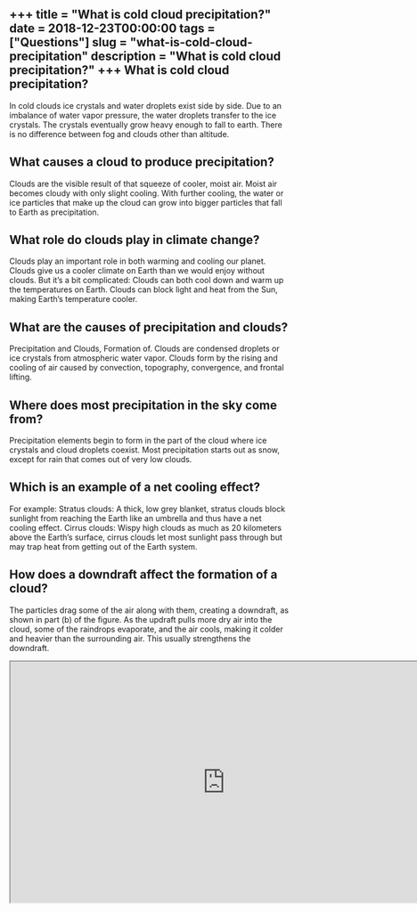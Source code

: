 +++
title = "What is cold cloud precipitation?"
date = 2018-12-23T00:00:00
tags = ["Questions"]
slug = "what-is-cold-cloud-precipitation"
description = "What is cold cloud precipitation?"
+++
What is cold cloud precipitation?
---------------------------------

In cold clouds ice crystals and water droplets exist side by side. Due to an imbalance of water vapor pressure, the water droplets transfer to the ice crystals. The crystals eventually grow heavy enough to fall to earth. There is no difference between fog and clouds other than altitude.

What causes a cloud to produce precipitation?
---------------------------------------------

Clouds are the visible result of that squeeze of cooler, moist air. Moist air becomes cloudy with only slight cooling. With further cooling, the water or ice particles that make up the cloud can grow into bigger particles that fall to Earth as precipitation.

What role do clouds play in climate change?
-------------------------------------------

Clouds play an important role in both warming and cooling our planet. Clouds give us a cooler climate on Earth than we would enjoy without clouds. But it’s a bit complicated: Clouds can both cool down and warm up the temperatures on Earth. Clouds can block light and heat from the Sun, making Earth’s temperature cooler.

What are the causes of precipitation and clouds?
------------------------------------------------

Precipitation and Clouds, Formation of. Clouds are condensed droplets or ice crystals from atmospheric water vapor. Clouds form by the rising and cooling of air caused by convection, topography, convergence, and frontal lifting.

Where does most precipitation in the sky come from?
---------------------------------------------------

Precipitation elements begin to form in the part of the cloud where ice crystals and cloud droplets coexist. Most precipitation starts out as snow, except for rain that comes out of very low clouds.

Which is an example of a net cooling effect?
--------------------------------------------

For example: Stratus clouds: A thick, low grey blanket, stratus clouds block sunlight from reaching the Earth like an umbrella and thus have a net cooling effect. Cirrus clouds: Wispy high clouds as much as 20 kilometers above the Earth’s surface, cirrus clouds let most sunlight pass through but may trap heat from getting out of the Earth system.

How does a downdraft affect the formation of a cloud?
-----------------------------------------------------

The particles drag some of the air along with them, creating a downdraft, as shown in part (b) of the figure. As the updraft pulls more dry air into the cloud, some of the raindrops evaporate, and the air cools, making it colder and heavier than the surrounding air. This usually strengthens the downdraft.

<iframe allow="accelerometer; autoplay; clipboard-write; encrypted-media; gyroscope; picture-in-picture" allowfullscreen="" class="__youtube_prefs__  epyt-is-override  no-lazyload" data-no-lazy="1" data-origheight="433" data-origwidth="770" data-skipgform_ajax_framebjll="" height="433" id="_ytid_85765" loading="lazy" src="https://www.youtube.com/embed/sDo7saKaEys?enablejsapi=1&autoplay=0&cc_load_policy=0&cc_lang_pref=&iv_load_policy=1&loop=0&modestbranding=0&rel=1&fs=1&playsinline=0&autohide=2&theme=dark&color=red&controls=1&" title="YouTube player" width="770"></iframe>
